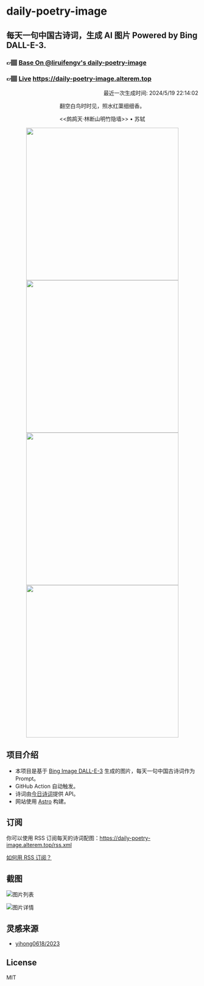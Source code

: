 
# daily-poetry-image

## 每天一句中国古诗词，生成 AI 图片 Powered by Bing DALL-E-3.

### 👉🏽 [Base On @liruifengv's daily-poetry-image](https://github.com/liruifengv/daily-poetry-image)

### 👉🏽 [Live](https://daily-poetry-image.alterem.top/) https://daily-poetry-image.alterem.top

<p align="right">
  最近一次生成时间: 2024/5/19 22:14:02
</p>
<p align="center">
翻空白鸟时时见，照水红蕖细细香。
</p>
<p align="center">
<<鹧鸪天·林断山明竹隐墙>> • 苏轼
</p>
<p align="center">
<img src="https://tse1.mm.bing.net/th/id/OIG1.7tAqaJynhxUzctAikC1d" height="400" width="400" />
<img src="https://tse2.mm.bing.net/th/id/OIG1.IpigVW9Su9exkCnxBS83" height="400" width="400" />
<img src="https://tse4.mm.bing.net/th/id/OIG1.BelqwJXdecz1BTuU0vgZ" height="400" width="400" />
<img src="https://tse2.mm.bing.net/th/id/OIG1.c8r2h.K0N7uFWjXNtStQ" height="400" width="400" />
</p>

## 项目介绍

-   本项目是基于 [Bing Image DALL-E-3](https://www.bing.com/images/create) 生成的图片，每天一句中国古诗词作为 Prompt。
-   GitHub Action 自动触发。
-   诗词由[今日诗词](https://www.jinrishici.com/)提供 API。
-   网站使用 [Astro](https://astro.build) 构建。

## 订阅

你可以使用 RSS 订阅每天的诗词配图：https://daily-poetry-image.alterem.top/rss.xml

[如何用 RSS 订阅？](https://zhuanlan.zhihu.com/p/55026716)

## 截图

![图片列表](./screenshots/Snipaste_2023-12-28_21-00-26.png)

![图片详情](./screenshots/Snipaste_2023-12-28_21-00-53.png)

## 灵感来源

-   [yihong0618/2023](https://github.com/yihong0618/2023)

## License

MIT
